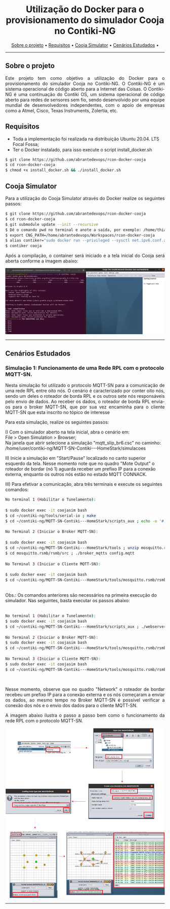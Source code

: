 <h1 align="center">Utilização do Docker para o provisionamento do simulador Cooja no Contiki-NG</h1>

<p align="center">
  <a href="#-sobre-o-projeto">Sobre o projeto</a> •
  <a href="#-como-executar-o-projeto">Requisitos</a> •
  <a href="#-prov">Cooja Simulator</a> •
  <a href="#-tecnologias">Cenários Estudados</a> •
  <!-- <a href="#-ref">Referências</a> •
  <a href="#-autor">Autor</a> -->
</p>
<hr>
<h2 id="-sobre-o-projeto">Sobre o projeto</h2>

<p align="justify">Este projeto tem como objetivo a utilização do Docker para o provisionamento do simulador Cooja no Contiki-NG. O Contiki-NG é um sistema operacional de código aberto para a Internet das Coisas. O Contiki-NG é uma continuação do Contiki OS, um sistema operacional de código aberto para redes de sensores sem fio, sendo desenvolvido por uma equipe mundial de desenvolvedores independentes, com o apoio de empresas como a Atmel, Cisco, Texas Instruments, Zolertia, etc.</p>

<h2 id="-como-executar-o-projeto">Requisitos</h2>

<p align="justify">

- Toda a implementação foi realizada na distribuição Ubuntu 20.04. LTS Focal Fossa;
- Ter o Docker instalado, para isso execute o script install_docker.sh</p>

```bash
$ git clone https://github.com/abrantedevops/rcon-docker-cooja
$ cd rcon-docker-cooja
$ chmod +x install_docker.sh && ./install_docker.sh
```

<h2 id="-prov">Cooja Simulator</h2>

<p align="justify">Para a utilização do Cooja Simulator através do Docker realize os seguintes passos:</p>

```bash
$ git clone https://github.com/abrantedevops/rcon-docker-cooja
$ cd rcon-docker-cooja
$ git submodule update --init --recursive
$ Dê o comando pwd no terminal e anote a saída, por exemplo: /home/thiago/rcon-docker-cooja
$ export CNG_PATH=/home/abrantedevops/Workspaces/rcon-docker-cooja
$ alias contiker="sudo docker run --privileged --sysctl net.ipv6.conf.all.disable_ipv6=0 --mount type=bind,source=$CNG_PATH,destination=/home/user/contiki-ng -e DISPLAY=$DISPLAY -e LOCAL_UID=$(id -u $USER) -e LOCAL_GID=$(id -g $USER) -v /tmp/.X11-unix:/tmp/.X11-unix -v /dev/bus/usb:/dev/bus/usb -p 80:80 -ti --name coojasim contiker/contiki-ng"
$ contiker cooja
```

<p align="justify">Após a compilação, o container será iniciado e a tela inicial do Cooja será aberta conforme a imagem abaixo:</p>

<p align="center">
  <img src="img/1.png" alt="Tela inicial do Cooja">
</p>

<hr>

<h2 id="-tecnologias">Cenários Estudados</h2>

<h3>Simulação 1: Funcionamento de uma Rede RPL com o protocolo MQTT-SN.</h3>

<p align="justify">Nesta simulação foi utilizado o protocolo MQTT-SN para a comunicação de uma rede RPL entre oito nós. O cenário é caracterizado por conter oito nós, sendo um deles o roteador de borda RPL e os outros sete nós responsáveis pelo envio de dados. Ao receber os dados, o roteador de borda RPL envia-os para o broker MQTT-SN, que por sua vez encaminha para o cliente MQTT-SN que esta inscrito no tópico de interesse</p>

<p align="justify">Para esta simulação, realize os seguintes passos:</p>

<p align="justify"> 

I) Com o simulador aberto na tela inicial, abra o cenário em:<br>
File > Open Simulation > Browser; <br> Na janela que abrir selecione a simulação "mqtt_slip_br6.csc" no caminho:<br> /home/user/contiki-ng/MQTT-SN-Contiki---HomeStark/simulacoes</p>

II) Inicie a simulação em "Start/Pause" localizado no canto superior esquerdo da tela. Nesse momento note que no quadro "Mote Output" o roteador de bordar (nó 1) aguarda receber um prefixo IP para a conexão externa, enquanto os outros nós estão no estado MQTT CONNACK.

III) Para efetivar a comunicação, abra três terminais e execute os seguintes comandos:

```bash
No terminal 1 (Habilitar o Tunelamento):

$ sudo docker exec -it coojasim bash
$ cd ~/contiki-ng/tools/serial-io ; make
$ cd ~/contiki-ng/MQTT-SN-Contiki---HomeStark/scripts_aux ; echo -e '#!'"/bin/bash\nsudo $HOME/contiki-ng/tools/serial-io/tunslip6 -a 127.0.0.1 aaaa::1/64\n" > webserver_slip.sh ; chmod +x webserver_slip.sh ; ./webserver_slip.sh

No Terminal 2 (Iniciar o Broker MQTT-SN): 

$ sudo docker exec -it coojasim bash
$ cd ~/contiki-ng/MQTT-SN-Contiki---HomeStark/tools ; unzip mosquitto.rsmb.zip 
$ cd mosquitto.rsmb/rsmb/src ; ./broker_mqtts config.mqtt

No Terminal 3 (Iniciar o Cliente MQTT-SN):

$ sudo docker exec -it coojasim bash
$ cd ~/contiki-ng/MQTT-SN-Contiki---HomeStark/tools/mosquitto.rsmb/rsmb/src ; mosquitto_sub -t "#" -v -i t1
```
<br>
Obs.: Os comandos anteriores são necessários na primeira execução do simulador. Nas seguintes, basta executar os passos abaixo:
<br><br>

```bash
No terminal 1 (Habilitar o Tunelamento):
$ sudo docker exec -it coojasim bash
$ cd ~/contiki-ng/MQTT-SN-Contiki---HomeStark/scripts_aux ; ./webserver_slip.sh

No Terminal 2 (Iniciar o Broker MQTT-SN):
$ sudo docker exec -it coojasim bash
$ cd ~/contiki-ng/MQTT-SN-Contiki---HomeStark/tools/mosquitto.rsmb/rsmb/src ; ./broker_mqtts config.mqtt

No Terminal 3 (Iniciar o Cliente MQTT-SN):
$ sudo docker exec -it coojasim bash
$ cd ~/contiki-ng/MQTT-SN-Contiki---HomeStark/tools/mosquitto.rsmb/rsmb/src ; mosquitto_sub -t "#" -v -i t1
```

<br>
<p align="justify"> Nesse momento, observe que no quadro "Network" o roteador de bordar recebeu um prefixo IP para a conexão externa e os nós começaram a enviar os dados, ao mesmo tempo no Broker MQTT-SN é possível verificar a conexão dos nós e o envio dos dados para o cliente MQTT-SN.</p>

<p align="justify">A imagem abaixo ilustra o passo a passo bem como o funcionamento da rede RPL com o protocolo MQTT-SN.</p>
<p align="center">
  <img src="img/2.png" alt="Tela inicial do Cooja">
</p>

<hr>

<!-- <h3>Simulação 2: Rede IoT com Banco de dados MYSQL e Grafana</h3> -->
